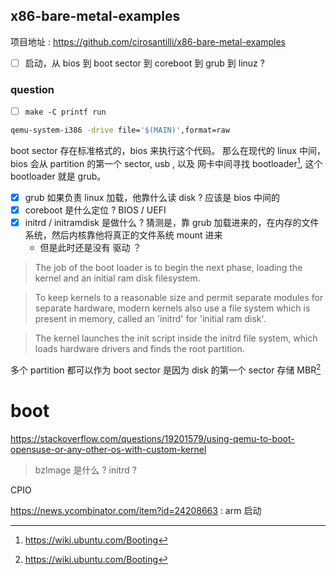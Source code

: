## x86-bare-metal-examples
项目地址 : https://github.com/cirosantilli/x86-bare-metal-examples

- [ ] 启动，从 bios 到 boot sector 到 coreboot 到 grub 到 linuz ?

### question
- [ ]  `make -C printf run`
```sh
qemu-system-i386 -drive file='$(MAIN)',format=raw
```
boot sector 存在标准格式的，bios 来执行这个代码。
那么在现代的 linux 中间，bios 会从 partition 的第一个 sector, usb , 以及 网卡中间寻找 bootloader[^1],
这个 bootloader 就是 grub。

- [x] grub 如果负责 linux 加载，他靠什么读 disk ? 应该是 bios 中间的
- [x] coreboot 是什么定位 ? BIOS / UEFI
- [x] initrd / initramdisk 是做什么 ? 猜测是，靠 grub 加载进来的，在内存的文件系统，然后内核靠他将真正的文件系统 mount 进来
    - 但是此时还是没有 驱动 ？

> The job of the boot loader is to begin the next phase, loading the kernel and an initial ram disk filesystem.

> To keep kernels to a reasonable size and permit separate modules for separate hardware, modern kernels also use a file system which is present in memory, called an 'initrd' for 'initial ram disk'.

> The kernel launches the init script inside the initrd file system, which loads hardware drivers and finds the root partition.

多个 partition 都可以作为 boot sector 是因为 disk 的第一个 sector 存储 MBR[^1] 

# boot 

https://stackoverflow.com/questions/19201579/using-qemu-to-boot-opensuse-or-any-other-os-with-custom-kernel

> bzImage 是什么 ?
> initrd ?

CPIO

https://news.ycombinator.com/item?id=24208663 : arm 启动

[^1]: https://wiki.ubuntu.com/Booting
